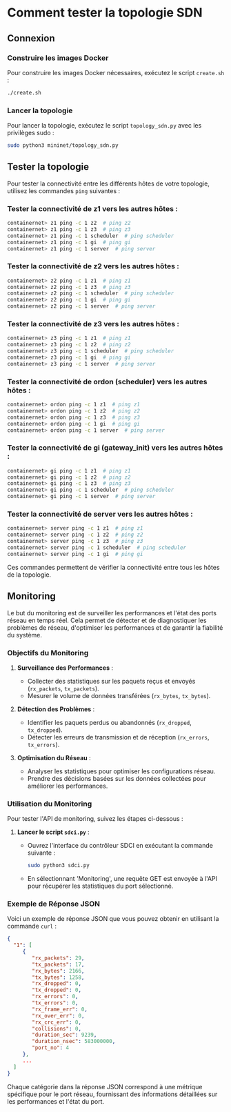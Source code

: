 # Comment tester la topologie SDN

## Connexion

### Construire les images Docker

Pour construire les images Docker nécessaires, exécutez le script `create.sh` :
```sh
./create.sh
```

### Lancer la topologie

Pour lancer la topologie, exécutez le script `topology_sdn.py` avec les privilèges sudo :
```sh
sudo python3 mininet/topology_sdn.py
```

## Tester la topologie

Pour tester la connectivité entre les différents hôtes de votre topologie, utilisez les commandes `ping` suivantes :

### Tester la connectivité de z1 vers les autres hôtes :
```sh
containernet> z1 ping -c 1 z2  # ping z2
containernet> z1 ping -c 1 z3  # ping z3
containernet> z1 ping -c 1 scheduler  # ping scheduler
containernet> z1 ping -c 1 gi  # ping gi
containernet> z1 ping -c 1 server  # ping server
```

### Tester la connectivité de z2 vers les autres hôtes :
```sh
containernet> z2 ping -c 1 z1  # ping z1
containernet> z2 ping -c 1 z3  # ping z3
containernet> z2 ping -c 1 scheduler  # ping scheduler
containernet> z2 ping -c 1 gi  # ping gi
containernet> z2 ping -c 1 server  # ping server
```

### Tester la connectivité de z3 vers les autres hôtes :
```sh
containernet> z3 ping -c 1 z1  # ping z1
containernet> z3 ping -c 1 z2  # ping z2
containernet> z3 ping -c 1 scheduler  # ping scheduler
containernet> z3 ping -c 1 gi  # ping gi
containernet> z3 ping -c 1 server  # ping server
```

### Tester la connectivité de ordon (scheduler) vers les autres hôtes :
```sh
containernet> ordon ping -c 1 z1  # ping z1
containernet> ordon ping -c 1 z2  # ping z2
containernet> ordon ping -c 1 z3  # ping z3
containernet> ordon ping -c 1 gi  # ping gi
containernet> ordon ping -c 1 server  # ping server
```

### Tester la connectivité de gi (gateway_init) vers les autres hôtes :
```sh
containernet> gi ping -c 1 z1  # ping z1
containernet> gi ping -c 1 z2  # ping z2
containernet> gi ping -c 1 z3  # ping z3
containernet> gi ping -c 1 scheduler  # ping scheduler
containernet> gi ping -c 1 server  # ping server
```

### Tester la connectivité de server vers les autres hôtes :
```sh
containernet> server ping -c 1 z1  # ping z1
containernet> server ping -c 1 z2  # ping z2
containernet> server ping -c 1 z3  # ping z3
containernet> server ping -c 1 scheduler  # ping scheduler
containernet> server ping -c 1 gi  # ping gi
```

Ces commandes permettent de vérifier la connectivité entre tous les hôtes de la topologie.

## Monitoring

Le but du monitoring est de surveiller les performances et l'état des ports réseau en temps réel. Cela permet de détecter et de diagnostiquer les problèmes de réseau, d'optimiser les performances et de garantir la fiabilité du système.

### Objectifs du Monitoring

1. **Surveillance des Performances** :
    - Collecter des statistiques sur les paquets reçus et envoyés (`rx_packets`, `tx_packets`).
    - Mesurer le volume de données transférées (`rx_bytes`, `tx_bytes`).

2. **Détection des Problèmes** :
    - Identifier les paquets perdus ou abandonnés (`rx_dropped`, `tx_dropped`).
    - Détecter les erreurs de transmission et de réception (`rx_errors`, `tx_errors`).

3. **Optimisation du Réseau** :
    - Analyser les statistiques pour optimiser les configurations réseau.
    - Prendre des décisions basées sur les données collectées pour améliorer les performances.

### Utilisation du Monitoring

Pour tester l'API de monitoring, suivez les étapes ci-dessous :

1. **Lancer le script `sdci.py`** :
    - Ouvrez l'interface du contrôleur SDCI en exécutant la commande suivante :
      ```sh
      sudo python3 sdci.py
      ```

    - En sélectionnant 'Monitoring', une requête GET est envoyée à l'API pour récupérer les statistiques du port sélectionné.

### Exemple de Réponse JSON

Voici un exemple de réponse JSON que vous pouvez obtenir en utilisant la commande `curl` :

```json
{
  "1": [
     {
        "rx_packets": 29,
        "tx_packets": 17,
        "rx_bytes": 2166,
        "tx_bytes": 1258,
        "rx_dropped": 0,
        "tx_dropped": 0,
        "rx_errors": 0,
        "tx_errors": 0,
        "rx_frame_err": 0,
        "rx_over_err": 0,
        "rx_crc_err": 0,
        "collisions": 0,
        "duration_sec": 9239,
        "duration_nsec": 583000000,
        "port_no": 4
     },
     ...
  ]
}
```

Chaque catégorie dans la réponse JSON correspond à une métrique spécifique pour le port réseau, fournissant des informations détaillées sur les performances et l'état du port.
